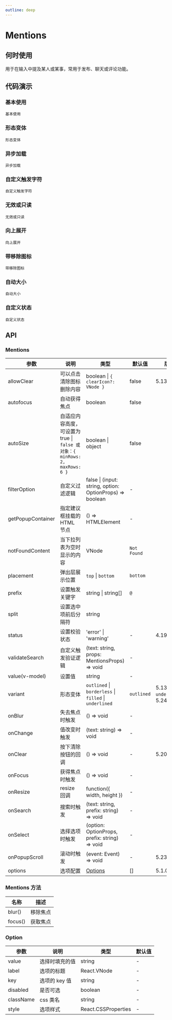 ```yaml
---
outline: deep
---
```


# Mentions

## 何时使用

用于在输入中提及某人或某事，常用于发布、聊天或评论功能。

## 代码演示

### 基本使用

<Code src="mentions/basic.vue">基本使用</Code>

### 形态变体

<Code src="mentions/variant.vue" version="5.13.0">形态变体</Code>

### 异步加载

<Code src="mentions/async.vue">异步加载</Code>

### 自定义触发字符

<Code src="mentions/prefix.vue">自定义触发字符</Code>

### 无效或只读

<Code src="mentions/readonly.vue">无效或只读</Code>

### 向上展开

<Code src="mentions/placement.vue">向上展开</Code>

### 带移除图标

<Code src="mentions/allowClear.vue">带移除图标</Code>

### 自动大小

<Code src="mentions/autoSize.vue">自动大小</Code>

### 自定义状态

<Code src="mentions/status.vue">自定义状态</Code>

## API

### Mentions

| 参数 | 说明 | 类型 | 默认值 | 版本 |
| --- | --- | --- | --- | --- |
| allowClear | 可以点击清除图标删除内容 | boolean \| `{ clearIcon?: VNode }` | false | 5.13.0 |
| autofocus | 自动获得焦点 | boolean | false |  |
| autoSize | 自适应内容高度，可设置为 true \| `false 或对象：{ minRows: 2, maxRows: 6 }` | boolean \| object | false |  |
| filterOption | 自定义过滤逻辑 | false \| (input: string, option: OptionProps) => boolean | - |  |
| getPopupContainer | 指定建议框挂载的 HTML 节点 | () => HTMLElement | - |  |
| notFoundContent | 当下拉列表为空时显示的内容 | VNode | `Not Found` |  |
| placement | 弹出层展示位置 | `top` \| `bottom` | `bottom` |  |
| prefix | 设置触发关键字 | string \| string\[] | `@` |  |
| split | 设置选中项前后分隔符 | string | ` ` |  |
| status | 设置校验状态 | 'error' \| 'warning' | - | 4.19.0 |
| validateSearch | 自定义触发验证逻辑 | (text: string, props: MentionsProps) => void | - |  |
| value(v-model) | 设置值 | string | - |  |
| variant | 形态变体 | `outlined` \| `borderless` \| `filled` \| `underlined` | `outlined` | 5.13.0 \| `underlined`: 5.24.0 |
| onBlur | 失去焦点时触发 | () => void | - |  |
| onChange | 值改变时触发 | (text: string) => void | - |  |
| onClear | 按下清除按钮的回调 | () => void | - | 5.20.0 |
| onFocus | 获得焦点时触发 | () => void | - |  |
| onResize | resize 回调 | function({ width, height }) | - |  |
| onSearch | 搜索时触发 | (text: string, prefix: string) => void | - |  |
| onSelect | 选择选项时触发 | (option: OptionProps, prefix: string) => void | - |  |
| onPopupScroll | 滚动时触发 | (event: Event) => void | - | 5.23.0 |
| options | 选项配置 | [Options](#option) | [] | 5.1.0 |

### Mentions 方法

| 名称    | 描述     |
| ------- | -------- |
| blur()  | 移除焦点 |
| focus() | 获取焦点 |

### Option

| 参数      | 说明           | 类型                | 默认值 |
| --------- | -------------- | ------------------- | ------ |
| value     | 选择时填充的值 | string              | -      |
| label     | 选项的标题     | React.VNode         | -      |
| key       | 选项的 key 值  | string              | -      |
| disabled  | 是否可选       | boolean             | -      |
| className | css 类名       | string              | -      |
| style     | 选项样式       | React.CSSProperties | -      |
